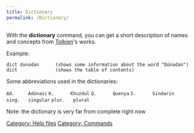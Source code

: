 ```yaml
---
title: Dictionary
permalink: /Dictionary/
---
```


With the **dictionary** command, you can get a short description of
names and concepts from [Tolkien](Tolkien "wikilink")'s works.

Example:

`dict dunadan      (shows some information about the word "Dúnadan")`
`dict              (shows the table of contents)`

Some abbreviations used in the dictionaries:

`Ad.     Adúnaic`
`K.      Khuzdul`
`Q.      Quenya`
`S.      Sindarin`
`sing.   singular`
`plur.   plural`

Note: the dictionary is very far from complete right now

[Category: Help files](Category:_Help_files "wikilink") [Category:
Commands](Category:_Commands "wikilink")